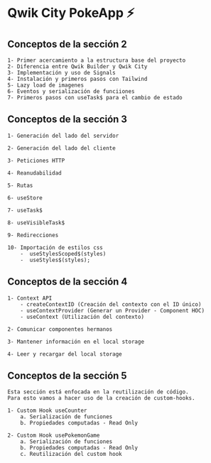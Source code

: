 # Qwik City PokeApp ⚡️

## Conceptos de la sección 2

    1- Primer acercamiento a la estructura base del proyecto
    2- Diferencia entre Qwik Builder y Qwik City
    3- Implementación y uso de Signals
    4- Instalación y primeros pasos con Tailwind
    5- Lazy load de imagenes
    6- Eventos y serialización de funciiones
    7- Primeros pasos con useTask$ para el cambio de estado

## Conceptos de la sección 3

    1- Generación del lado del servidor

    2- Generación del lado del cliente

    3- Peticiones HTTP

    4- Reanudabilidad

    5- Rutas

    6- useStore

    7- useTask$

    8- useVisibleTask$

    9- Redirecciones

    10- Importación de estilos css
        -  useStylesScoped$(styles)
        -  useStyles$(styles);

## Conceptos de la sección 4

    1- Context API
        - createContextID (Creación del contexto con el ID único)
        - useContextProvider (Generar un Provider - Component HOC)
        - useContext (Utilización del contexto)

    2- Comunicar componentes hermanos

    3- Mantener información en el local storage

    4- Leer y recargar del local storage

## Conceptos de la sección 5

    Esta sección está enfocada en la reutilización de código.
    Para esto vamos a hacer uso de la creación de custom-hooks.

    1- Custom Hook useCounter
        a. Serialización de funciones
        b. Propiedades computadas - Read Only

    2- Custom Hook usePokemonGame
        a. Serialización de funciones
        b. Propiedades computadas - Read Only
        c. Reutilización del custom hook
